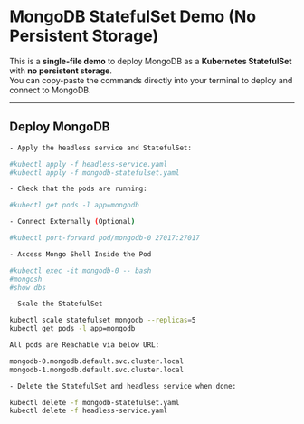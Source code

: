 # MongoDB StatefulSet Demo (No Persistent Storage)

This is a **single-file demo** to deploy MongoDB as a **Kubernetes StatefulSet** with **no persistent storage**.  
You can copy-paste the commands directly into your terminal to deploy and connect to MongoDB.

---

##  Deploy MongoDB

```bash
- Apply the headless service and StatefulSet:

#kubectl apply -f headless-service.yaml
#kubectl apply -f mongodb-statefulset.yaml

- Check that the pods are running:

#kubectl get pods -l app=mongodb

- Connect Externally (Optional)

#kubectl port-forward pod/mongodb-0 27017:27017

- Access Mongo Shell Inside the Pod

#kubectl exec -it mongodb-0 -- bash
#mongosh
#show dbs

- Scale the StatefulSet

kubectl scale statefulset mongodb --replicas=5
kubectl get pods -l app=mongodb

All pods are Reachable via below URL:

mongodb-0.mongodb.default.svc.cluster.local
mongodb-1.mongodb.default.svc.cluster.local

- Delete the StatefulSet and headless service when done:

kubectl delete -f mongodb-statefulset.yaml
kubectl delete -f headless-service.yaml